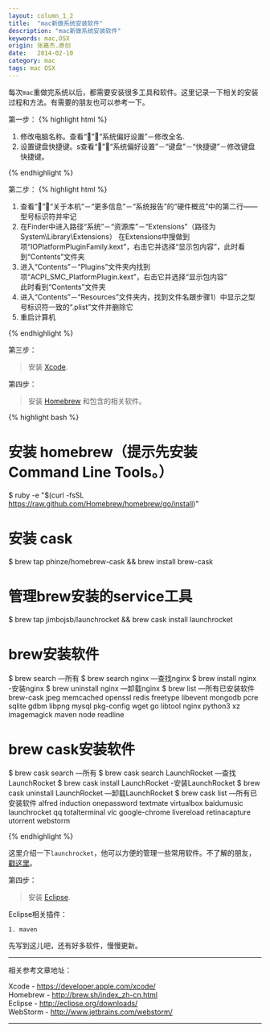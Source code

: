 ```yaml
---
layout: column_1_2
title:  "mac新做系统安装软件"
description: "mac新做系统安装软件"
keywords: mac,OSX
origin: 张嘉杰.原创
date:   2014-02-10
category: mac
tags: mac OSX
---
```

每次`mac`重做完系统以后，都需要安装很多工具和软件。这里记录一下相关的安装过程和方法。有需要的朋友也可以参考一下。  
<!--more-->

第一步：
{% highlight html %}

1. 修改电脑名称。查看“”－“系统偏好设置”－修改全名.
2. 设置键盘快捷键。s查看“”－“系统偏好设置”－“键盘”－“快捷键”－修改键盘快捷键。

{% endhighlight %}

第二步：
{% highlight html %}

1. 查看“”－“关于本机”－“更多信息”－“系统报告”的“硬件概览”中的第二行——型号标识符并牢记
2. 在Finder中进入路径“系统”－“资源库”－“Extensions”（路径为System\Library\Extensions）
   在Extensions中搜做到项“IOPlatformPluginFamily.kext”，右击它并选择“显示包内容”，此时看到“Contents”文件夹
3. 进入“Contents”－“Plugins”文件夹内找到项“ACPI_SMC_PlatformPlugin.kext”，右击它并选择“显示包内容”  
   此时看到“Contents”文件夹
4. 进入“Contents”－“Resources”文件夹内，找到文件名跟步骤1）中显示之型号标识符一致的“.plist”文件并删除它
5. 重启计算机

{% endhighlight %}

第三步：

>  安装 [Xcode].

第四步：

>  安装 [Homebrew] 和包含的相关软件。

{% highlight bash %}
# 安装 homebrew（提示先安装 Command Line Tools。）
$ ruby -e "$(curl -fsSL https://raw.github.com/Homebrew/homebrew/go/install)"

# 安装 cask 
$ brew tap phinze/homebrew-cask && brew install brew-cask

# 管理brew安装的service工具
$ brew tap jimbojsb/launchrocket && brew cask install launchrocket

# brew安装软件
$ brew search          —所有
$ brew search nginx    —查找nginx
$ brew install nginx   -安装nginx
$ brew uninstall nginx —卸载nginx
$ brew list 		 —所有已安装软件
brew-cask	jpeg		memcached	openssl		redis
freetype	libevent	mongodb		pcre		sqlite
gdbm		libpng		mysql		pkg-config	wget
go		libtool		nginx		python3		xz
imagemagick	maven		node		readline

# brew cask安装软件
$ brew cask search    	       —所有
$ brew cask search LaunchRocket      —查找LaunchRocket
$ brew cask install LaunchRocket     -安装LaunchRocket
$ brew cask uninstall LaunchRocket   —卸载LaunchRocket
$ brew cask list		       —所有已安装软件
alfred		induction	onepassword	textmate	virtualbox
baidumusic	launchrocket	qq		totalterminal	vlc
google-chrome	livereload	retinacapture	utorrent	webstorm

{% endhighlight %}

这里介绍一下`launchrocket`，他可以方便的管理一些常用软件。不了解的朋友，[戳这里](/2014/02/10/launchrocket/)。

第四步：

>  安装 [Eclipse].  

Eclipse相关插件：

	1. maven

先写到这儿吧，还有好多软件，慢慢更新。  

-----------------------

相关参考文章地址：

Xcode - <https://developer.apple.com/xcode/>  
Homebrew - <http://brew.sh/index_zh-cn.html>  
Eclipse - <http://eclipse.org/downloads/>  
WebStorm - <http://www.jetbrains.com/webstorm/>

-----------------------

[Xcode]: 	https://developer.apple.com/xcode/
[Homebrew]: http://brew.sh/index_zh-cn.html
[Eclipse]: 	http://eclipse.org/downloads/
[WebStorm]: http://www.jetbrains.com/webstorm/
